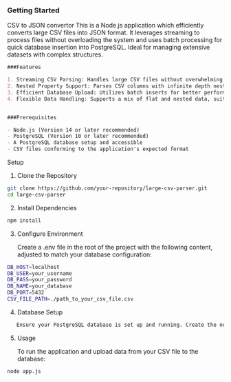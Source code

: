 
### Getting Started
CSV to JSON convertor
This is a Node.js application which efficiently converts large CSV files into JSON format. It leverages streaming to process files without overloading the system and uses batch processing for quick database insertion into PostgreSQL. Ideal for managing extensive datasets with complex structures.



```markdown
###Features

1. Streaming CSV Parsing: Handles large CSV files without overwhelming memory resources.
2. Nested Property Support: Parses CSV columns with infinite depth nested properties (e.g., a.b.c...z).
3. Efficient Database Upload: Utilizes batch inserts for better performance with large datasets.
4. Flexible Data Handling: Supports a mix of flat and nested data, suitable for a variety of CSV formats.


###Prerequisites

- Node.js (Version 14 or later recommended)
- PostgreSQL (Version 10 or later recommended) 
- A PostgreSQL database setup and accessible
- CSV files conforming to the application's expected format
```

Setup

1. Clone the Repository
```bash
git clone https://github.com/your-repository/large-csv-parser.git
cd large-csv-parser
```

2. Install Dependencies
```bash
npm install
```
3. Configure Environment

   Create a .env file in the root of the project with the following content, adjusted to match your database configuration:
```bash
DB_HOST=localhost
DB_USER=your_username
DB_PASS=your_password
DB_NAME=your_database
DB_PORT=5432
CSV_FILE_PATH=./path_to_your_csv_file.csv
```

4. Database Setup
```bash
   Ensure your PostgreSQL database is set up and running. Create the necessary table(s) as per your application schema. 
```



5. Usage

   To run the application and upload data from your CSV file to the database:

```bash
node app.js
```
